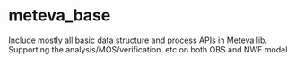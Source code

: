 # meteva_base
Include mostly all basic data structure and process APIs in Meteva lib.  Supporting the analysis/MOS/verification .etc on both OBS and NWF model

